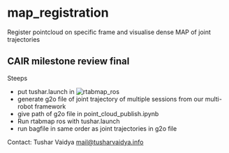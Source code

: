 # map_registration
  Register pointcloud on specific frame and visualise dense MAP of joint trajectories

## CAIR milestone review final

Steeps
- put tushar.launch in ![rtabmap_ros](https://github.com/introlab/rtabmap_ros)
- generate g2o file of joint trajectory of multiple sessions from our multi-robot framework
- give path of g2o file in point_cloud_publish.ipynb
- Run rtabmap ros with tushar.launch
- run bagfile in same order as joint trajectories in g2o file

Contact:
Tushar Vaidya
mail@tusharvaidya.info
